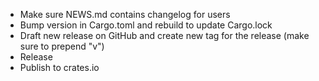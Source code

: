 - Make sure NEWS.md contains changelog for users
- Bump version in Cargo.toml and rebuild to update Cargo.lock
- Draft new release on GitHub and create new tag for the release (make sure to prepend "v")
- Release
- Publish to crates.io
